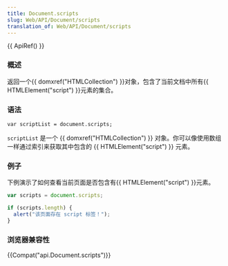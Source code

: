 ```yaml
---
title: Document.scripts
slug: Web/API/Document/scripts
translation_of: Web/API/Document/scripts
---
```

{{ ApiRef() }}

### 概述

返回一个{{ domxref("HTMLCollection") }}对象，包含了当前文档中所有{{ HTMLElement("script") }}元素的集合。

### 语法

```plain
var scriptList = document.scripts;
```

`scriptList` 是一个 {{ domxref("HTMLCollection") }} 对象。你可以像使用数组一样通过索引来获取其中包含的 {{ HTMLElement("script") }} 元素。

### 例子

下例演示了如何查看当前页面是否包含有{{ HTMLElement("script") }}元素。

```js
var scripts = document.scripts;

if (scripts.length) {
  alert("该页面存在 script 标签！");
}
```

### 浏览器兼容性

{{Compat("api.Document.scripts")}}
